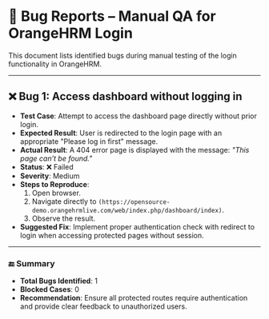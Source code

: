 # 🐞 Bug Reports – Manual QA for OrangeHRM Login

This document lists identified bugs during manual testing of the login functionality in OrangeHRM.

---

## ❌ Bug 1: Access dashboard without logging in

- **Test Case**: Attempt to access the dashboard page directly without prior login.
- **Expected Result**: User is redirected to the login page with an appropriate "Please log in first" message.
- **Actual Result**: A 404 error page is displayed with the message: *"This page can’t be found."*
- **Status**: ❌ Failed
- **Severity**: Medium
- **Steps to Reproduce**:
  1. Open browser.
  2. Navigate directly to `(https://opensource-demo.orangehrmlive.com/web/index.php/dashboard/index)`.
  3. Observe the result.
- **Suggested Fix**: Implement proper authentication check with redirect to login when accessing protected pages without session.

---

### 🔚 Summary

- **Total Bugs Identified**: 1
- **Blocked Cases**: 0
- **Recommendation**: Ensure all protected routes require authentication and provide clear feedback to unauthorized users.


